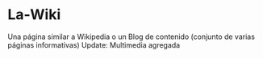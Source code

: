 # La-Wiki
Una página similar a Wikipedia o un Blog de contenido (conjunto de varias páginas informativas)
Update: Multimedia agregada
